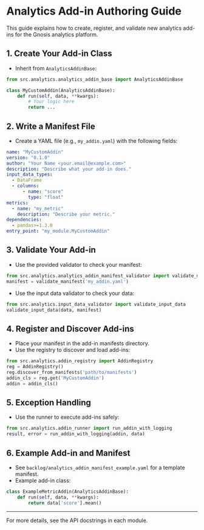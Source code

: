 # Analytics Add-in Authoring Guide

This guide explains how to create, register, and validate new analytics add-ins for the Gnosis analytics platform.

## 1. Create Your Add-in Class
- Inherit from `AnalyticsAddinBase`:

```python
from src.analytics.analytics_addin_base import AnalyticsAddinBase

class MyCustomAddin(AnalyticsAddinBase):
    def run(self, data, **kwargs):
        # Your logic here
        return ...
```

## 2. Write a Manifest File
- Create a YAML file (e.g., `my_addin.yaml`) with the following fields:

```yaml
name: "MyCustomAddin"
version: "0.1.0"
author: "Your Name <your.email@example.com>"
description: "Describe what your add-in does."
input_data_types:
  - DataFrame
  - columns:
      - name: "score"
        type: "float"
metrics:
  - name: "my_metric"
    description: "Describe your metric."
dependencies:
  - pandas>=1.3.0
entry_point: "my_module.MyCustomAddin"
```

## 3. Validate Your Add-in
- Use the provided validator to check your manifest:

```python
from src.analytics.analytics_addin_manifest_validator import validate_manifest
manifest = validate_manifest('my_addin.yaml')
```

- Use the input data validator to check your data:

```python
from src.analytics.input_data_validator import validate_input_data
validate_input_data(data, manifest)
```

## 4. Register and Discover Add-ins
- Place your manifest in the add-in manifests directory.
- Use the registry to discover and load add-ins:

```python
from src.analytics.addin_registry import AddinRegistry
reg = AddinRegistry()
reg.discover_from_manifests('path/to/manifests')
addin_cls = reg.get('MyCustomAddin')
addin = addin_cls()
```

## 5. Exception Handling
- Use the runner to execute add-ins safely:

```python
from src.analytics.addin_runner import run_addin_with_logging
result, error = run_addin_with_logging(addin, data)
```

## 6. Example Add-in and Manifest
- See `backlog/analytics_addin_manifest_example.yaml` for a template manifest.
- Example add-in class:

```python
class ExampleMetricAddin(AnalyticsAddinBase):
    def run(self, data, **kwargs):
        return data['score'].mean()
```

---
For more details, see the API docstrings in each module.
